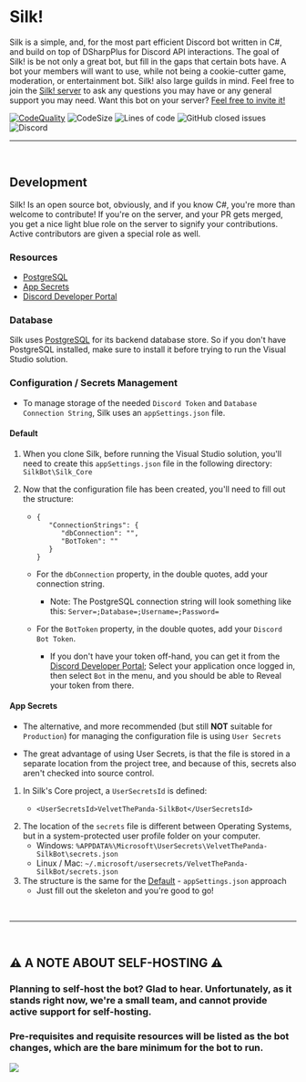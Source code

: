 # Silk! 
Silk is a simple, and, for the most part efficient Discord bot written in C#, and build on top of DSharpPlus for Discord API interactions. The goal of Silk! is be not only a great bot, but fill in the gaps that certain bots have. A bot your members will want to use, while not being a cookie-cutter game, moderation, or entertainment bot. Silk! also large guilds in mind. Feel free to join the [Silk! server](https://discord.gg/HZfZb95) to ask any questions you may have or any general support you may need. Want this bot on your server? [Feel free to invite it!](https://discord.com/api/oauth2/authorize?client_id=721514294587424888&permissions=502656214&scope=bot)

[![CodeQuality](https://www.codefactor.io/repository/github/velvetthepanda/silk/badge)](https://www.codefactor.io/repository/github/velvetthepanda/silk)
![CodeSize](https://img.shields.io/github/languages/code-size/VelvetThePanda/Silk?style=flat-square)
![Lines of code](https://img.shields.io/tokei/lines/github/VelvetThePanda/Silk)
![GitHub closed issues](https://img.shields.io/github/issues-closed-raw/VelvetThePanda/Silk)
![Discord](https://img.shields.io/discord/721518523704410202)
<br/>

---

<br/>

## Development 
Silk! Is an open source bot, obviously, and if you know C#, you're more than welcome to contribute! If you're on the server, and your PR gets merged, you get a nice light blue role on the server to signify your contributions. Active contributors are given a special role as well.

### **Resources**
- [PostgreSQL](https://www.postgresql.org/)
- [App Secrets](https://docs.microsoft.com/en-us/aspnet/core/security/app-secrets)
- [Discord Developer Portal](https://discord.com/developers)

### **Database**
Silk uses [PostgreSQL](https://www.postgresql.org/) for its backend database store. So if you don't have PostgreSQL installed, make sure to install it before trying to run the Visual Studio solution.

### **Configuration / Secrets Management**
- To manage storage of the needed ```Discord Token``` and ```Database Connection String```, Silk uses an ```appSettings.json``` file.

#### **Default**
1. When you clone Silk, before running the Visual Studio solution, you'll need to create this ```appSettings.json``` file in the following directory: ```SilkBot\Silk_Core```

2. Now that the configuration file has been created, you'll need to fill out the structure:
    - ```
      {
         "ConnectionStrings": {
            "dbConnection": "",
            "BotToken": ""
         }
      }
      ```
   - For the ```dbConnection``` property, in the double quotes, add your connection string.
      - Note: The PostgreSQL connection string will look something like this: ```Server=;Database=;Username=;Password=```
   
   - For the ```BotToken``` property, in the double quotes, add your ```Discord Bot Token```. 
     - If you don't have your token off-hand, you can get it from the [Discord Developer Portal](https://discord.com/developers); Select your application once logged in, then select ```Bot``` in the menu, and you should be able to Reveal your token from there.

#### **App Secrets**
- The alternative, and more recommended (but still **NOT** suitable for ```Production```) for managing the configuration file is using ```User Secrets```

- The great advantage of using User Secrets, is that the file is stored in a separate location from the project tree, and because of this, secrets also aren't checked into source control.

1. In Silk's Core project, a ```UserSecretsId``` is defined:
   - ```
     <UserSecretsId>VelvetThePanda-SilkBot</UserSecretsId>
     ```
2. The location of the ```secrets``` file is different between Operating Systems, but in a system-protected user profile folder on your computer.
   - Windows: ```%APPDATA%\Microsoft\UserSecrets\VelvetThePanda-SilkBot\secrets.json```
   - Linux / Mac: ```~/.microsoft/usersecrets/VelvetThePanda-SilkBot/secrets.json```
3. The structure is the same for the [Default](#default) - ```appSettings.json``` approach
   - Just fill out the skeleton and you're good to go!

<br/>

---

<br/>

## ⚠️ A NOTE ABOUT SELF-HOSTING ⚠️
### Planning to self-host the bot? Glad to hear. Unfortunately, as it stands right now, we're a small team, and cannot provide active support for self-hosting.
### Pre-requisites and requisite resources will be listed as the bot changes, which are the bare minimum for the bot to run. 
![](https://velvet.is-ne.at/mQW3nC.png)
